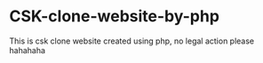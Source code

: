 # CSK-clone-website-by-php
This is csk clone website created using php, no legal action please hahahaha
